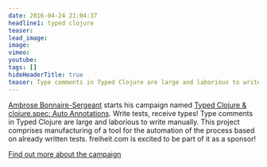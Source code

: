 ```yaml
---
date: 2016-04-24 21:04:37
headline1: typed clojure
teaser: 
lead_image:
image:
vimeo: 
youtube:
tags: []
hideHeaderTitle: true
teaser: Type comments in Typed Clojure are large and laborious to write manually. This project comprises manufacturing of a tool for the automation of the process based on already written tests. freiheit.com is excited to be part of it as a sponsor!
---
```


[Ambrose Bonnaire-Sergeant](https://twitter.com/ambrosebs?lang=de) starts his campaign named [Typed Clojure & clojure.spec: Auto Annotations](https://www.indiegogo.com/projects/typed-clojure-clojure-spec-auto-annotations#/). Write tests, receive types! Type comments in Typed Clojure are large and laborious to write manually.  This project comprises manufacturing of a tool for the automation of the process based on already written tests. freiheit.com is excited to be part of it as a sponsor!

[Find out more about the campaign](http://typedclojure.org/#)


